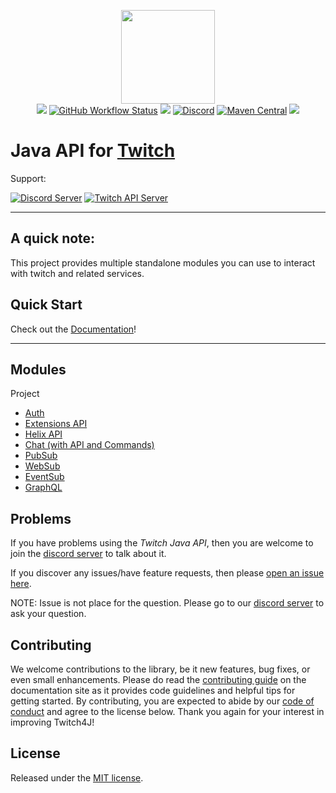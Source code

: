 <p align="center">
<a href="https://twitch4j.github.io/"><img src="https://twitch4j.github.io/assets/images/logo.svg" width="150" /></a><br />
<a href="https://github.com/twitch4j/twitch4j/releases/latest"><img src="https://img.shields.io/github/release/twitch4j/twitch4j/all.svg?style=?style=flat-square&label=latest" /></a>
<a href="https://github.com/twitch4j/twitch4j/actions/workflows/ci.yml"><img alt="GitHub Workflow Status" src="https://img.shields.io/github/workflow/status/twitch4j/twitch4j/ci?label=CI&logo=github&style=?style=flat-square&logo=appveyor"></a>
<a href="https://twitch4j.github.io/docs/"><img src="https://img.shields.io/badge/wiki-Latest-green.svg?style=?style=flat-square&logo=read-the-docs"></a>
<a href="https://discord.gg/FQ5vgW3"><img alt="Discord" src="https://img.shields.io/discord/143001431388061696?color=7289DA&label=discord&logo=discord&logoColor=FFFFFF&style=?style=flat-square&logo=appveyor"></a>
<a href="https://search.maven.org/search?q=g:com.github.twitch4j"><img alt="Maven Central" src="https://img.shields.io/maven-central/v/com.github.twitch4j/twitch4j-common?logo=apache-maven&style=flat-square"></a>
<a href="https://github.com/semantic-release/semantic-release"><img src="https://img.shields.io/badge/%20%20%F0%9F%93%A6%F0%9F%9A%80-semantic--release-e10079.svg?style=flat-square"></a>
</p>

# Java API for [Twitch](https://www.twitch.tv/)

Support:

[![Discord Server](https://discordapp.com/api/guilds/143001431388061696/embed.png?style=banner2)](https://discord.gg/FQ5vgW3)
[![Twitch API Server](https://discordapp.com/api/guilds/325552783787032576/embed.png?style=banner2)](https://discord.gg/8NXaEyV)

--------

## A quick note:

This project provides multiple standalone modules you can use to interact with twitch and related services.

## Quick Start

Check out the [Documentation](https://twitch4j.github.io/docs/getting-started/installation/)!

--------

## Modules

Project
* [Auth](https://twitch4j.github.io/)
* [Extensions API](https://twitch4j.github.io/)
* [Helix API](https://twitch4j.github.io/)
* [Chat (with API and Commands)](https://twitch4j.github.io/)
* [PubSub](https://twitch4j.github.io/)
* [WebSub](https://twitch4j.github.io/)
* [EventSub](https://twitch4j.github.io/)
* [GraphQL](https://twitch4j.github.io/)

## Problems

If you have problems using the *Twitch Java API*, then you are welcome to join the [discord server](https://discord.gg/FQ5vgW3) to talk about it.

If you discover any issues/have feature requests, then please [open an issue here](https://github.com/twitch4j/twitch4j/issues/new).

NOTE: Issue is not place for the question. Please go to our [discord server](https://discord.gg/FQ5vgW3) to ask your question.

## Contributing

We welcome contributions to the library, be it new features, bug fixes, or even small enhancements.
Please do read the [contributing guide](https://twitch4j.github.io/docs/contribution/) on the documentation site as it provides code guidelines and helpful tips for getting started.
By contributing, you are expected to abide by our [code of conduct](./CODE_OF_CONDUCT.md) and agree to the license below.
Thank you again for your interest in improving Twitch4J!

## License

Released under the [MIT license](./LICENSE).
